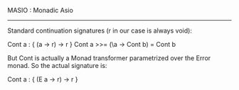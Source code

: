 MASIO : Monadic Asio 

-------------------------------------------------------------------

Standard continuation signatures (r in our case is always void):

Cont a : { (a -> r) -> r }
Cont a >>= (\a -> Cont b) = Cont b

But Cont is actually a Monad transformer parametrized
over the Error monad. So the actual signature is:

Cont a : { (E a -> r) -> r }

